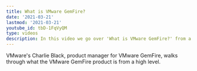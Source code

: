```yaml
---
title: What is VMware GemFire?
date: '2021-03-21'
lastmod: '2021-03-21'
youtube_id: tbD-1FqVyQM
type: videos
description: In this video we go over 'What is VMware GemFire?' from a high level.    
---
```


VMware's Charlie Black, product manager for VMware GemFire, walks through what the VMware GemFire product is from a high level. 